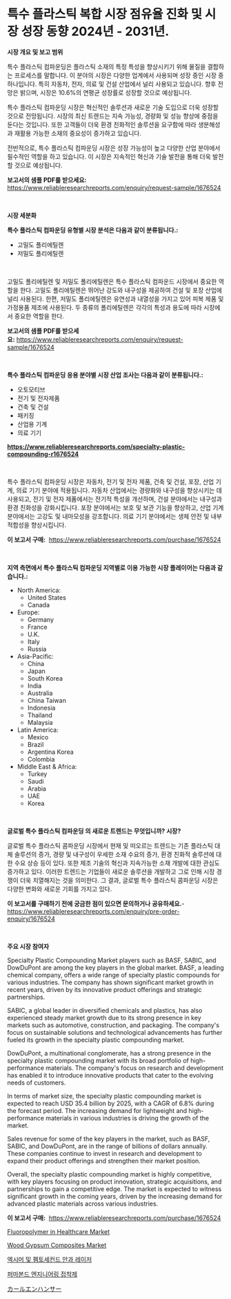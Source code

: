 <p><h1>특수 플라스틱 복합 시장 점유율 진화 및 시장 성장 동향 2024년 - 2031년.</h1></p><p><strong>시장 개요 및 보고 범위</strong></p>
<p><p>특수 플라스틱 컴파운딩은 플라스틱 소재의 특정 특성을 향상시키기 위해 물질을 결합하는 프로세스를 말합니다. 이 분야의 시장은 다양한 업계에서 사용되며 성장 중인 시장 중 하나입니다. 특히 자동차, 전자, 의료 및 건설 산업에서 널리 사용되고 있습니다. 향후 전망은 밝으며, 시장은 10.6%의 연평균 성장률로 성장할 것으로 예상됩니다. </p><p>특수 플라스틱 컴파운딩 시장은 혁신적인 솔루션과 새로운 기술 도입으로 더욱 성장할 것으로 전망됩니다. 시장의 최신 트렌드는 지속 가능성, 경량화 및 성능 향상에 중점을 둔다는 것입니다. 또한 고객들이 더욱 환경 친화적인 솔루션을 요구함에 따라 생분해성과 재활용 가능한 소재의 중요성이 증가하고 있습니다. </p><p>전반적으로, 특수 플라스틱 컴파운딩 시장은 성장 가능성이 높고 다양한 산업 분야에서 필수적인 역할을 하고 있습니다. 이 시장은 지속적인 혁신과 기술 발전을 통해 더욱 발전할 것으로 예상됩니다.</p></p>
<p><strong>보고서의 샘플 PDF를 받으세요:</strong> <a href="https://www.reliableresearchreports.com/enquiry/request-sample/1676524">https://www.reliableresearchreports.com/enquiry/request-sample/1676524</a></p>
<p>&nbsp;</p>
<p><strong>시장 세분화</strong></p>
<p><strong>특수 플라스틱 컴파운딩 유형별 시장 분석은 다음과 같이 분류됩니다.:</strong></p>
<p><ul><li>고밀도 폴리에틸렌</li><li>저밀도 폴리에틸렌</li></ul></p>
<p>&nbsp;</p>
<p><p>고밀도 폴리에틸렌 및 저밀도 폴리에틸렌은 특수 플라스틱 컴파운드 시장에서 중요한 역할을 한다. 고밀도 폴리에틸렌은 뛰어난 강도와 내구성을 제공하여 건설 및 포장 산업에 널리 사용된다. 한편, 저밀도 폴리에틸렌은 유연성과 내열성을 가지고 있어 피복 제품 및 가정용품 제조에 사용된다. 두 종류의 폴리에틸렌은 각각의 특성과 용도에 따라 시장에서 중요한 역할을 한다.</p></p>
<p><strong>보고서의 샘플 PDF를 받으세요:</strong>&nbsp;<a href="https://www.reliableresearchreports.com/enquiry/request-sample/1676524">https://www.reliableresearchreports.com/enquiry/request-sample/1676524</a></p>
<p>&nbsp;</p>
<p><strong> 특수 플라스틱 컴파운딩 응용 분야별 시장 산업 조사는 다음과 같이 분류됩니다.:</strong></p>
<p><ul><li>오토모티브</li><li>전기 및 전자제품</li><li>건축 및 건설</li><li>패키징</li><li>산업용 기계</li><li>의료 기기</li></ul></p>
<p><strong><a href="https://www.reliableresearchreports.com/specialty-plastic-compounding-r1676524">https://www.reliableresearchreports.com/specialty-plastic-compounding-r1676524</a></strong></p>
<p>&nbsp;</p>
<p><p>특수 플라스틱 컴파운딩 시장은 자동차, 전기 및 전자 제품, 건축 및 건설, 포장, 산업 기계, 의료 기기 분야에 적용됩니다. 자동차 산업에서는 경량화와 내구성을 향상시키는 데 사용되고, 전기 및 전자 제품에서는 전기적 특성을 개선하며, 건설 분야에서는 내구성과 환경 친화성을 강화시킵니다. 포장 분야에서는 보호 및 보관 기능을 향상하고, 산업 기계 분야에서는 고강도 및 내마모성을 강조합니다. 의료 기기 분야에서는 생체 안전 및 내부 적합성을 향상시킵니다.</p></p>
<p><strong>이 보고서 구매:</strong>&nbsp; <a href="https://www.reliableresearchreports.com/purchase/1676524">https://www.reliableresearchreports.com/purchase/1676524</a></p>
<p>&nbsp;</p>
<p><strong>지역 측면에서 특수 플라스틱 컴파운딩 지역별로 이용 가능한 시장 플레이어는 다음과 같습니다.:</strong></p>
<p><ul>
    <li>
        North America:
        <ul>
            <li>United States</li>
            <li>Canada</li>
        </ul>
    </li>
    <li>
        Europe:
        <ul>
            <li>Germany</li>
            <li>France</li>
            <li>U.K.</li>
            <li>Italy</li>
            <li>Russia</li>
        </ul>
    </li>
    <li>
        Asia-Pacific:
        <ul>
            <li>China</li>
            <li>Japan</li>
            <li>South Korea</li>
            <li>India</li>
            <li>Australia</li>
            <li>China Taiwan</li>
            <li>Indonesia</li>
            <li>Thailand</li>
            <li>Malaysia</li>
        </ul>
    </li>
    <li>
        Latin America:
        <ul>
            <li>Mexico</li>
            <li>Brazil</li>
            <li>Argentina Korea</li>
            <li>Colombia</li>
        </ul>
    </li>
    <li>
        Middle East & Africa:
        <ul>
            <li>Turkey</li>
            <li>Saudi</li>
            <li>Arabia</li>
            <li>UAE</li>
            <li>Korea</li>
        </ul>
    </li>
    </ul></p>
<p>&nbsp;</p>
<p><strong>글로벌 특수 플라스틱 컴파운딩 의 새로운 트렌드는 무엇입니까? 시장?</strong></p>
<p><p>글로벌 특수 플라스틱 콤파운딩 시장에서 현재 및 떠오르는 트렌드는 기존 플라스틱 대체 솔루션의 증가, 경량 및 내구성이 우세한 소재 수요의 증가, 환경 친화적 솔루션에 대한 수요 상승 등이 있다. 또한 제조 기술의 혁신과 지속가능한 소재 개발에 대한 관심도 증가하고 있다. 이러한 트렌드는 기업들이 새로운 솔루션을 개발하고 그로 인해 시장 경쟁이 더욱 치열해지는 것을 의미한다. 그 결과, 글로벌 특수 플라스틱 콤파운딩 시장은 다양한 변화와 새로운 기회를 가지고 있다.</p></p>
<p><strong>이 보고서를 구매하기 전에 궁금한 점이 있으면 문의하거나 공유하세요.</strong>- <a href="https://www.reliableresearchreports.com/enquiry/pre-order-enquiry/1676524">https://www.reliableresearchreports.com/enquiry/pre-order-enquiry/1676524</a></p>
<p>&nbsp;</p>
<p><strong>주요 시장 참여자</strong></p>
<p><p>Specialty Plastic Compounding Market players such as BASF, SABIC, and DowDuPont are among the key players in the global market. BASF, a leading chemical company, offers a wide range of specialty plastic compounds for various industries. The company has shown significant market growth in recent years, driven by its innovative product offerings and strategic partnerships.</p><p>SABIC, a global leader in diversified chemicals and plastics, has also experienced steady market growth due to its strong presence in key markets such as automotive, construction, and packaging. The company's focus on sustainable solutions and technological advancements has further fueled its growth in the specialty plastic compounding market.</p><p>DowDuPont, a multinational conglomerate, has a strong presence in the specialty plastic compounding market with its broad portfolio of high-performance materials. The company's focus on research and development has enabled it to introduce innovative products that cater to the evolving needs of customers.</p><p>In terms of market size, the specialty plastic compounding market is expected to reach USD 35.4 billion by 2025, with a CAGR of 6.8% during the forecast period. The increasing demand for lightweight and high-performance materials in various industries is driving the growth of the market.</p><p>Sales revenue for some of the key players in the market, such as BASF, SABIC, and DowDuPont, are in the range of billions of dollars annually. These companies continue to invest in research and development to expand their product offerings and strengthen their market position.</p><p>Overall, the specialty plastic compounding market is highly competitive, with key players focusing on product innovation, strategic acquisitions, and partnerships to gain a competitive edge. The market is expected to witness significant growth in the coming years, driven by the increasing demand for advanced plastic materials across various industries.</p></p>
<p><strong>이 보고서 구매:</strong>&nbsp;&nbsp;<a href="https://www.reliableresearchreports.com/purchase/1676524">https://www.reliableresearchreports.com/purchase/1676524</a></p>
<p><p><a href="https://github.com/nathandecarvalho/Market-Research-Report-List-3/blob/main/fluoropolymer-in-healthcare-market.md">Fluoropolymer in Healthcare Market</a></p><p><a href="https://issuu.com/reportprime-2/docs/wood-gypsum-composites-market-size-2030.pptx">Wood Gypsum Composites Market</a></p><p><a href="https://medium.com/@emmettsaynford43546/quot-excimer-%EB%B0%8F-femtosecond-%EC%95%88%EA%B3%BC-%EB%A0%88%EC%9D%B4%EC%A0%80-%EC%8B%9C%EC%9E%A5%EC%9D%84-%EB%B6%84%EC%84%9D-%EA%B8%80%EB%A1%9C%EB%B2%8C-%EC%82%B0%EC%97%85-%EC%A0%84%EB%A7%9D-%EB%B0%8F-%EC%98%88%EC%B8%A1-2024%EB%85%84%EB%B6%80%ED%84%B0-2031%EB%85%84-quot-be6ba464feeb">엑시머 및 펨토세컨드 안과 레이저</a></p><p><a href="https://github.com/chupp85/Market-Research-Report-List-1/blob/main/715814346355.md">퍼마본드 엔지니어링 접착제</a></p><p><a href="https://medium.com/@jacksonwiza1924/%E3%82%AB%E3%83%BC%E3%83%AB%E3%82%A8%E3%83%B3%E3%83%8F%E3%83%B3%E3%82%B5%E3%83%BC%E5%B8%82%E5%A0%B4-%E5%B8%82%E5%A0%B4%E3%82%B7%E3%82%A7%E3%82%A2-%E5%B8%82%E5%A0%B4%E3%83%88%E3%83%AC%E3%83%B3%E3%83%89-%E5%B0%86%E6%9D%A5%E3%81%AE%E6%88%90%E9%95%B7%E3%82%92%E6%8E%A2%E3%82%8B-6085bedd6d7f">カールエンハンサー</a></p></p>